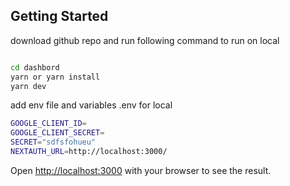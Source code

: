 
## Getting Started

download github repo
and run following command to run on local
```bash

cd dashbord
yarn or yarn install
yarn dev
```

add env file and variables
.env for local

```bash
GOOGLE_CLIENT_ID=
GOOGLE_CLIENT_SECRET=
SECRET="sdfsfohueu"
NEXTAUTH_URL=http://localhost:3000/
```

Open [http://localhost:3000](http://localhost:3000) with your browser to see the result.
